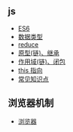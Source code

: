 <h2>js</h2>

- [ES6](js/ES6/ "测试页面title")
- [数据类型](js/dataType/)
- [reduce](js/reduce/)
- [原型(链)、继承](js/prototype/)
- [作用域(链)、闭包](js/actionScope/)
- [this 指向](js/thisPoints/)
- [常见知识点](js/general/)

<h2>浏览器机制</h2>

- [浏览器](browser/)
